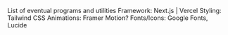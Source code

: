 List of eventual programs and utilities
Framework: Next.js | Vercel
Styling: Tailwind CSS
Animations: Framer Motion?
Fonts/Icons: Google Fonts, Lucide